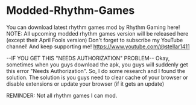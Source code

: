 # Modded-Rhythm-Games
You can download latest rhythm games mod by Rhythm Gaming here!
NOTE: All upcoming modded rhythm games version will be released here (except their April Fools version)
Don't forget to subscribe my YouTube channel! And keep supporting me!
https://www.youtube.com/@stellar1411





--IF YOU GET THIS "NEEDS AUTHORIZATION" PROBLEM--
Okay, sometimes when you guys download the apk, you guys will suddenly get this error "Needs Authorization". So, I do some research and I found the solution. The solution is you guys need to clear cache of your browser or disable extensions or update your browser (if it gets an update)


REMINDER: Not all rhythm games I can mod.
